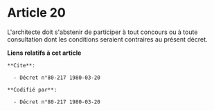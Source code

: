 # Article 20

L'architecte doit s'abstenir de participer à tout concours ou à toute consultation dont les conditions seraient contraires au
présent décret.

**Liens relatifs à cet article**

	**Cite**:

	  - Décret n°80-217 1980-03-20

	**Codifié par**:

	  - Décret n°80-217 1980-03-20
